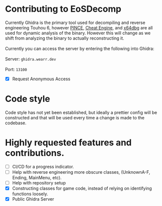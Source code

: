 # Contributing to EoSDecomp

Currently Ghidra is the primary tool used for decompiling and reverse engineering Touhou 6, however [PINCE](https://github.com/korcankaraokcu/PINCE), [Cheat Engine](https://www.cheatengine.org/), and [x64dbg](https://x64dbg.com/) are all used for dynamic analysis of the binary.
However this will change as we shift from analyzing the binary to actually reconstructing it.
<br></br>
Currently you can access the server by entering the following into Ghidra:
<br></br>
Server: `ghidra.wearr.dev`
<br></br>
Port: `13100`
- [x] Request Anonymous Access

# Code style

Code style has not yet been established, but ideally a prettier config will be constructed and that will be used every time a change is made to the codebase.

# Highly requested features and contributions.

- [ ] CI/CD for a progress indicator.
- [ ] Help with reverse engineering more obscure classes, (UnknownA-F, Ending, MainMenu, etc).
- [ ] Help with repository setup
- [x] Constructing classes for game code, instead of relying on identifying functions loosely.
- [x] Public Ghidra Server  

